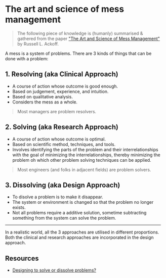 # The art and science of mess management


> The following piece of knowledge is (humanly) summarised & gathered from the paper ["The Art and Science of Mess Management"](https://www.systemswisdom.com/sites/default/files/Ackoff-1981-Mess-Management_0.pdf) by Russell L. Ackoff.

A mess is a system of problems. There are 3 kinds of things that can be done with a problem:

## 1. Resolving (aka Clinical Approach)

- A course of action whose outcome is good enough.
- Based on judgement, experience, and intuition.
- Based on qualitative analysis.
- Considers the mess as a whole.

> Most managers are problem resolvers.

## 2. Solving (aka Research Approach)

- A course of action whose outcome is optimal.
- Based on scientific method, techniques, and tools.
- Involves identifying the parts of the problem and their interrelationships with the goal of minimizing the interrelationships, thereby minimizing the problem oh which other problem solving techniques can be applied.

> Most engineers (and folks in adjacent fields) are problem solvers.

## 3. Dissolving (aka Design Approach)

- To disolve a problem is to make it disappear.
- The system or environment is changed so that the problem no longer exists.
- Not all problems require a additive solution, sometime subtracting something from the system can solve the problem.

---

In a realistic world, all the 3 approaches are utilised in different proportions. Both the clinical and research approaches are incorporated in the design approach.

## Resources

- [Designing to solve or dissolve problems?](https://medium.com/design-bootcamp/designing-to-solve-or-dissolve-problems-389da0047e3e)
